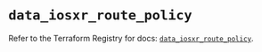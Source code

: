 # `data_iosxr_route_policy`

Refer to the Terraform Registry for docs: [`data_iosxr_route_policy`](https://registry.terraform.io/providers/ciscodevnet/iosxr/0.6.0/docs/data-sources/route_policy).

